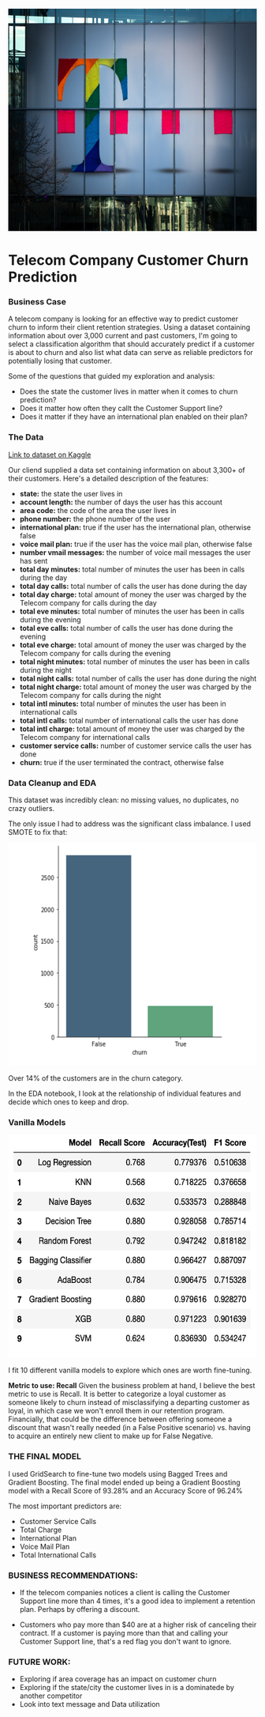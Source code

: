 
<a href="url"><img src="images/cover-photo.jpeg"  height="450" width="800" ></a>


# Telecom Company Customer Churn Prediction

### Business Case

A telecom company is looking for an effective way to predict customer churn to inform their client retention strategies. Using a dataset containing information about over 3,000 current and past customers, I'm going to select a classification algorithm that should accurately predict if a customer is about to churn and also list what data can serve as reliable predictors for potentially losing that customer.

Some of the questions that guided my exploration and analysis:

* Does the state the customer lives in matter when it comes to churn prediction?
* Does it matter how often they callt the Customer Support line?
* Does it matter if they have an international plan enabled on their plan?

### The Data

[Link to dataset on Kaggle](https://www.kaggle.com/becksddf/churn-in-telecoms-dataset)

Our cliend supplied a data set containing information on about 3,300+ of their customers. Here's a detailed description of the features:

* **state:** the state the user lives in
* **account length:**  the number of days the user has this account
* **area code:**  the code of the area the user lives in
* **phone number:**  the phone number of the user
* **international plan:** true if the user has the international plan, otherwise false
* **voice mail plan:** true if the user has the voice mail plan, otherwise false
* **number vmail messages:** the number of voice mail messages the user has sent
* **total day minutes:** total number of minutes the user has been in calls during the day
* **total day calls:** total number of calls the user has done during the day
* **total day charge:** total amount of money the user was charged by the Telecom company for calls during the day
* **total eve minutes:** total number of minutes the user has been in calls during the evening
* **total eve calls:** total number of calls the user has done during the evening
* **total eve charge:** total amount of money the user was charged by the Telecom company for calls during the evening
* **total night minutes:** total number of minutes the user has been in calls during the night
* **total night calls:** total number of calls the user has done during the night
* **total night charge:** total amount of money the user was charged by the Telecom company for calls during the night
* **total intl minutes:** total number of minutes the user has been in international calls
* **total intl calls:** total number of international calls the user has done
* **total intl charge:** total amount of money the user was charged by the Telecom company for international calls
* **customer service calls:** number of customer service calls the user has done
* **churn:** true if the user terminated the contract, otherwise false



### Data Cleanup and EDA

This dataset was incredibly clean: no missing values, no duplicates, no crazy outliers. 

The only issue I had to address was the significant class imbalance. I used SMOTE to fix that:

<a href="url"><img src="images/nochurn-churn.png"  height="450" width="600" ></a>


Over 14% of the customers are in the churn category. 

In the EDA notebook, I look at the relationship of individual features and decide which ones to keep and drop.

### Vanilla Models

<a href="url"><img src="images/vanilla-models.png"  height="450" width="600" ></a>

I fit 10 different vanilla models to explore which ones are worth fine-tuning.

**Metric to use: Recall**
Given the business problem at hand, I believe the best metric to use is Recall. It is better to categorize a loyal customer as someone likely to churn instead of misclassifying a departing customer as loyal, in which case we won't enroll them in our retention program. Financially, that could be the difference between offering someone a discount that wasn't really needed (in a False Positive scenario) vs. having to acquire an entirely new client to make up for False Negative.


### THE FINAL MODEL 

I used GridSearch to fine-tune two models using Bagged Trees and Gradient Boosting. The final model ended up being a Gradient Boosting model with a Recall Score of 93.28% and an Accuracy Score of 96.24%

The most important predictors are:

* Customer Service Calls
* Total Charge
* International Plan
* Voice Mail Plan
* Total International Calls
 
 ### BUSINESS RECOMMENDATIONS:
 
* If the telecom companies notices a client is calling the Customer Support line more than 4 times, it's a good idea to implement a retention plan. Perhaps by offering a discount. 

* Customers who pay more than $40 are at a higher risk of canceling their contract. If a customer is paying more than that and calling your Customer Support line, that's a red flag you don't want to ignore.

 
 
### FUTURE WORK:

* Exploring if area coverage has an impact on customer churn
* Exploring if the state/city the customer lives in is a dominatede by another competitor 
* Look into text message and Data utilization


 


